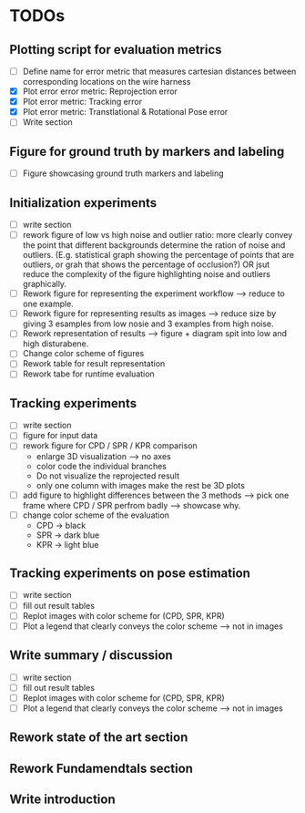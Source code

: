 # TODOs

## Plotting script for evaluation metrics
- [ ] Define name for error metric that measures cartesian distances between corresponding locations on the wire harness
- [x] Plot error error metric: Reprojection error
- [x] Plot error metric: Tracking error
- [x] Plot error metric: Transtlational & Rotational Pose error
- [ ] Write section

## Figure for ground truth by markers and labeling
- [ ] Figure showcasing ground truth markers and labeling

## Initialization experiments
- [ ] write section
- [ ] rework figure of low vs high noise and outlier ratio: more clearly convey the point that different backgrounds determine the ration of noise and outliers. (E.g. statistical graph showing the percentage of points that are outliers, or grah that shows the percentage of occlusion?) OR jsut reduce the complexity of the figure highlighting noise and outliers graphically.
- [ ] Rework figure for representing the experiment workflow --> reduce to one example.
- [ ] Rework figure for representing results as images --> reduce size by giving 3 esamples from low nosie and 3 examples from high noise.
- [ ] Rework representation of results --> figure + diagram spit into low and high disturabene.
- [ ] Change color scheme of figures
- [ ] Rework table for result representation
- [ ] Rework tabe for runtime evaluation

## Tracking experiments
- [ ] write section
- [ ] figure for input data
- [ ] rework figure for CPD / SPR / KPR comparison
    - enlarge 3D visualization --> no axes
    - color code the individual branches
    - Do not visualize the reprojected result
    - only one column with images make the rest be 3D plots
- [ ] add figure to highlight differences between the 3 methods --> pick one frame where CPD / SPR perfrom badly --> showcase why.
- [ ] change color scheme of the evaluation
    - CPD -> black
    - SPR -> dark blue
    - KPR -> light blue

## Tracking experiments on pose estimation
- [ ] write section
- [ ] fill out result tables
- [ ] Replot images with  color scheme for (CPD, SPR, KPR)
- [ ] Plot a legend that clearly conveys the color scheme --> not in images

## Write summary / discussion
- [ ] write section
- [ ] fill out result tables
- [ ] Replot images with  color scheme for (CPD, SPR, KPR)
- [ ] Plot a legend that clearly conveys the color scheme --> not in images

## Rework state of the art section

## Rework Fundamendtals section

## Write introduction